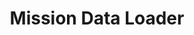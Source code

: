 ---
title: Mission Data Loader
desc: >-
  Thread responsible for reading the contents of a cartridge containing mission
  data and distributing it throughout the avionic flight software.
role: Embedded Software Engineer
begin_year: 1998
end_year: 1999
_links:
  jobs:
    - href: /jobs/boeing/
  languages:
    - href: /languages/ada/
  os:
    - href: /os/solaris/
  self:
    href: /projects/mission-data-loader/
_embedded:
  jobs:
    - title: 'Boeing, Defense & Space Group'
      desc: >-
        Embedded Software Engineer for Boeing, Defense and Space Group, based in
        Oklahoma City, Oklahoma that developed the B1-B Bomber Block E software
        upgrade
      role: Embedded Software Engineer
      begin_year: 1998
      end_year: 1999
      time_desc: August 1998 - November 1999
      _links:
        projects:
          - href: /projects/backup-controls-displays/
          - href: /projects/mission-data-loader/
          - href: /projects/smf-controls-displays/
        languages:
          - href: /languages/ada/
        os:
          - href: /os/solaris/
        self:
          href: /jobs/boeing/
  languages:
    - title: Ada 95
      desc: >-
        Ada is a static typed programming language targeted at embedded and
        real-time systems.
      _links:
        projects:
          - href: /projects/backup-controls-displays/
          - href: /projects/mission-data-loader/
          - href: /projects/smf-controls-displays/
        jobs:
          href: /jobs/boeing/
        self:
          href: /languages/ada/
  os:
    - title: Solaris
      desc: Solaris is a Unix operating system by Sun Microsystems.
      _links:
        projects:
          - href: /projects/backup-controls-displays/
          - href: /projects/mission-data-loader/
          - href: /projects/smf-controls-displays/
        jobs:
          href: /jobs/boeing/
        self:
          href: /os/solaris/
---